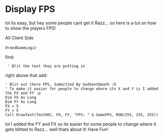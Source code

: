 # Display FPS
lol its easy, but hey some people cant get it Razz... so here is a tut on how to show the players FPS!

All Client Side

in ```modGameLogic```

find:

```vba
 ' Blit the text they are putting in
```

right above that add:

```vba
' Blit out there FPS, Submitted By GodSentDeath :D
' To make it easier for people to change where its X and Y is I added the FX and FY :p
Dim FX As Long
Dim FY As Long
FX = 5
FY = 5
Call DrawText(TexthDC, FX, FY, "FPS: " & GameFPS, RGB(255, 255, 255))
```

lol I added the FY and FX so its easier for some people to change where it gets blitted to Razz... well thats about it! Have Fun! 